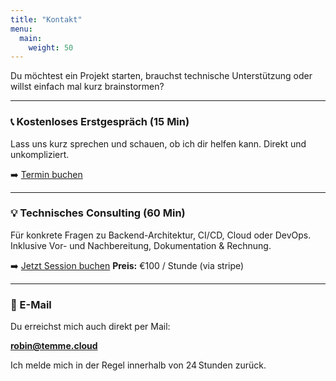 ```yaml
---
title: "Kontakt"
menu:
  main:
    weight: 50
---
```


Du möchtest ein Projekt starten, brauchst technische Unterstützung oder willst einfach mal kurz brainstormen?

---

### 📞 Kostenloses Erstgespräch (15 Min)
Lass uns kurz sprechen und schauen, ob ich dir helfen kann. Direkt und unkompliziert.

➡️ [Termin buchen](https://cal.com/robintemme/15min)

---

### 💡 Technisches Consulting (60 Min)
Für konkrete Fragen zu Backend-Architektur, CI/CD, Cloud oder DevOps.
Inklusive Vor- und Nachbereitung, Dokumentation & Rechnung.

➡️ [Jetzt Session buchen](https://cal.com/robintemme/tech-consulting)
**Preis:** €100 / Stunde (via stripe)

---

### 📧 E-Mail
Du erreichst mich auch direkt per Mail:

**robin@temme.cloud**

Ich melde mich in der Regel innerhalb von 24 Stunden zurück.
